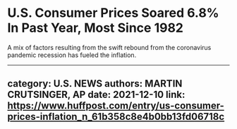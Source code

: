 # U.S. Consumer Prices Soared 6.8% In Past Year, Most Since 1982

A mix of factors resulting from the swift rebound from the coronavirus pandemic recession has fueled the inflation.

---
category: U.S. NEWS
authors: MARTIN CRUTSINGER, AP
date: 2021-12-10
link: https://www.huffpost.com/entry/us-consumer-prices-inflation_n_61b358c8e4b0bb13fd06718c
---
